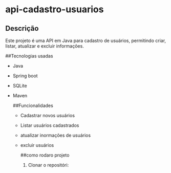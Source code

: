 # api-cadastro-usuarios

## Descrição
Este projeto é uma API em Java para cadastro de usuários, permitindo criar, listar, atualizar e excluir informações. 

##Tecnologias usadas 
- Java
- Spring boot
- SQLite
- Maven

  ##Funcionalidades
  - Cadastrar novos usuários
  - Listar usuários cadastrados
  - atualizar inormações de usuários
  - excluir usuários
 
    ##como rodaro projeto
    1. Clonar o repositóri: 
  
